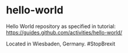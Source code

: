 # hello-world
Hello World repository as specified in tutorial: https://guides.github.com/activities/hello-world/

Located in Wiesbaden, Germany.
#StopBrexit
